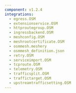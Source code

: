 ```yaml
---
component: v1.2.4
integrations:
  - egress.OSM
  - extensionservice.OSM
  - httproutegroup.OSM
  - ingressbackend.OSM
  - meshconfig.OSM
  - meshrootcertificate.OSM
  - osmmesh.meshery
  - osmmesh_definition.json
  - retry.OSM
  - serviceimport.OSM
  - tcproute.OSM
  - telemetry.OSM
  - trafficsplit.OSM
  - traffictarget.OSM
  - upstreamtrafficsetting.OSM
---
```

